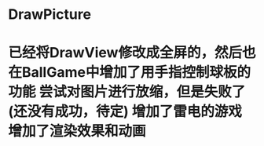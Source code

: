 # DrawPicture
已经将DrawView修改成全屏的，然后也在BallGame中增加了用手指控制球板的功能
尝试对图片进行放缩，但是失败了(还没有成功，待定)
增加了雷电的游戏
增加了渲染效果和动画
===